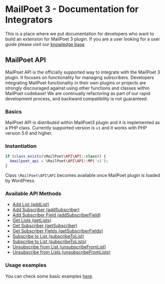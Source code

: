 # MailPoet 3 - Documentation for Integrators

This is a place where we put documentation for developers who want to build an extension for MailPoet 3 plugin.
If you are a user looking for a user guide please visit our [knowledge base](https://kb.mailpoet.com/).

## MailPoet API
MailPoet API is the officially supported way to integrate with  the MailPoet 3 plugin. It focuses on functionality for managing subscribers.
Developers integrating MailPoet functionality in their own plugins or projects are strongly discouraged against using other functions and classes within MailPoet codebase! We are continually refactoring as part of our rapid development process, and backward compatibility is not guaranteed. 

### Basics
MailPoet API is distributed within MailPoet3 plugin and it is implemented as a PHP class.
Currently supported version is `v1` and it works with PHP version 5.6 and higher.

### Instantiation
```php
if (class_exists(\MailPoet\API\API::class)) {
  $mailpoet_api = \MailPoet\API\API::MP('v1');
}
```
Class `\MailPoet\API\API` becomes available once MailPoet plugin is loaded by WordPress.

### Available API Methods
* [Add List (addList)](api_methods/AddList.md)
* [Add Subscriber (addSubscriber)](api_methods/AddSubscriber.md)
* [Add Subscriber Field (addSubscriberField)](api_methods/AddSubscriberField.md)
* [Get Lists (getLists)](api_methods/GetLists.md)
* [Get Subscriber (getSubscriber)](api_methods/GetSubscriber.md)
* [Get Subscriber Fields (getSubscriberFields)](api_methods/GetSubscriberFields.md)
* [Subscribe to List (subscribeToList)](api_methods/SubscribeToList.md)
* [Subscribe to List (subscribeToLists)](api_methods/SubscribeToLists.md)
* [Unsubscribe from List (unsubscribeFromList)](api_methods/UnsubscribeFromList.md)
* [Unsubscribe from Lists (unsubscribeFromLists)](api_methods/UnsubscribeFromLists.md)

### Usage examples
You can check some basic examples [here](UsageExamples.md).
